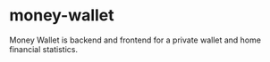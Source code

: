 # money-wallet
Money Wallet is backend and frontend for a private wallet and home financial statistics.
